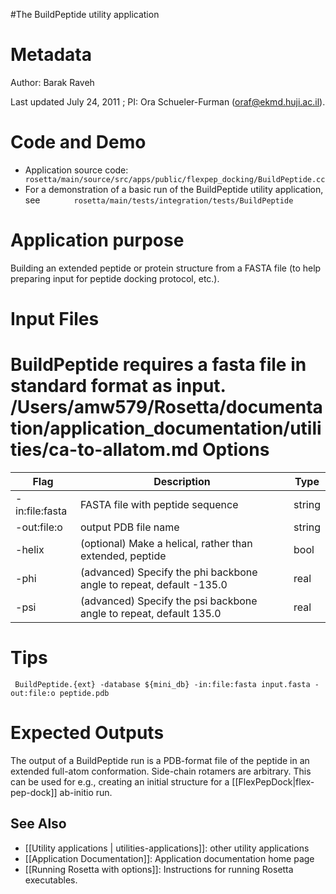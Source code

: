 #The BuildPeptide utility application

Metadata
========

Author: Barak Raveh

Last updated July 24, 2011 ; PI: Ora Schueler-Furman (oraf@ekmd.huji.ac.il).

Code and Demo
=============

-   Application source code: `        rosetta/main/source/src/apps/public/flexpep_docking/BuildPeptide.cc       `
-   For a demonstration of a basic run of the BuildPeptide utility application, see `        rosetta/main/tests/integration/tests/BuildPeptide       `

Application purpose
===========================================

Building an extended peptide or protein structure from a FASTA file (to help preparing input for peptide docking protocol, etc.).

Input Files
===========

BuildPeptide requires a fasta file in standard format as input.
/Users/amw579/Rosetta/documentation/application_documentation/utilities/ca-to-allatom.md
Options
=======

|Flag|Description|Type|
|----|-----------|----|
|-in:file:fasta|FASTA file with peptide sequence|string|
|-out:file:o|output PDB file name|string|
|-helix|(optional) Make a helical, rather than extended, peptide|bool|
|-phi|(advanced) Specify the phi backbone angle to repeat, default -135.0|real|
|-psi|(advanced) Specify the psi backbone angle to repeat, default 135.0|real|

Tips
====

```
 BuildPeptide.{ext} -database ${mini_db} -in:file:fasta input.fasta -out:file:o peptide.pdb
```

Expected Outputs
================

The output of a BuildPeptide run is a PDB-format file of the peptide in an extended full-atom conformation. Side-chain rotamers are arbitrary. This can be used for e.g., creating an initial structure for a [[FlexPepDock|flex-pep-dock]] ab-initio run.

## See Also

* [[Utility applications | utilities-applications]]: other utility applications
* [[Application Documentation]]: Application documentation home page
* [[Running Rosetta with options]]: Instructions for running Rosetta executables.
